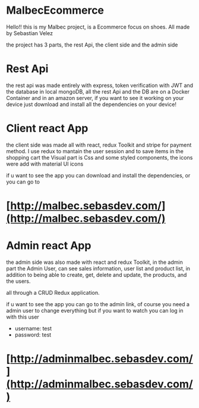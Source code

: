 # MalbecEcommerce 

Hello!! this is my Malbec project, is a Ecommerce focus on shoes. All made by Sebastian Velez

the project has 3 parts, the rest Api, the client side and the admin side

# Rest Api

the rest api was made entirely with express, token verification with JWT and the database in local mongoDB, all the rest Api
and the DB are on a Docker Container and in an amazon server, if you want to see it working on your device just download and 
install all the dependencies on your device! 


# Client react App

the client side was made all with react, redux Toolkit and stripe for payment method.
I use redux to mantain the user session and to save items in the shopping cart
the Visual part is Css and some styled components, the icons were add with material UI icons

if u want to see the app you can download and install the dependencies, or you can go to 

# [http://malbec.sebasdev.com/](http://malbec.sebasdev.com/)

# Admin react App

the admin side was also made with react and redux Toolkit, in the admin part the Admin User,
can see sales information, user list and product list, in addition to being able to create,
get, delete and update, the products, and the users.

all through a CRUD Redux application. 

if u want to see the app you can go to the admin link, of course you need a admin user to change everything
but if you want to watch you can log in with this user

- username: test
- password: test

# [http://adminmalbec.sebasdev.com/](http://adminmalbec.sebasdev.com/)



